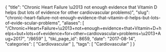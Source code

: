 {
    "title": "Chronic Heart Failure \u2013 not enough evidence that Vitamin D helps (but lots of evidence for other cardiovascular problems)",
    "slug": "chronic-heart-failure-not-enough-evidence-that-vitamin-d-helps-but-lots-of-evide-scular-problems",
    "aliases": [
        "/Chronic+Heart+Failure+\u2013+not+enough+evidence+that+Vitamin+D+helps+but+lots+of+evidence+for+other+cardiovascular+problems+\u2013+Aug+2017",
        "/8659"
    ],
    "tiki_page_id": 8659,
    "date": "2017-08-14",
    "categories": [
        "Cardiovascular"
    ],
    "tags": [
        "Cardiovascular"
    ]
}